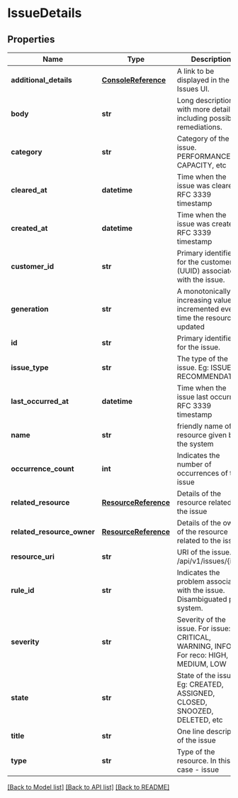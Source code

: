 # IssueDetails

## Properties
Name | Type | Description | Notes
------------ | ------------- | ------------- | -------------
**additional_details** | [**ConsoleReference**](ConsoleReference.md) | A link to be displayed in the Issues UI. | [optional] 
**body** | **str** | Long description with more details including possible remediations. | [optional] 
**category** | **str** | Category of the issue. PERFORMANCE, CAPACITY, etc | [optional] 
**cleared_at** | **datetime** | Time when the issue was cleared. RFC 3339 timestamp | [optional] 
**created_at** | **datetime** | Time when the issue was created. RFC 3339 timestamp | [optional] 
**customer_id** | **str** | Primary identifier for the customer (UUID) associated with the issue. | [optional] 
**generation** | **str** | A monotonically increasing value incremented every time the resource is updated | [optional] 
**id** | **str** | Primary identifier for the issue. | 
**issue_type** | **str** | The type of the issue. Eg: ISSUE, RECOMMENDATION | [optional] 
**last_occurred_at** | **datetime** | Time when the issue last occurred. RFC 3339 timestamp | [optional] 
**name** | **str** | friendly name of the resource given by the system | [optional] 
**occurrence_count** | **int** | Indicates the number of occurrences of the issue | [optional] 
**related_resource** | [**ResourceReference**](ResourceReference.md) | Details of the resource related to the issue | [optional] 
**related_resource_owner** | [**ResourceReference**](ResourceReference.md) | Details of the owner of the resource related to the issue | [optional] 
**resource_uri** | **str** | URI of the issue. Eg: /api/v1/issues/{id} | [optional] 
**rule_id** | **str** | Indicates the problem associated with the issue. Disambiguated per system. | [optional] 
**severity** | **str** | Severity of the issue. For issue: CRITICAL, WARNING, INFO. For reco: HIGH, MEDIUM, LOW | [optional] 
**state** | **str** | State of the issue. Eg: CREATED, ASSIGNED, CLOSED, SNOOZED, DELETED, etc | [optional] 
**title** | **str** | One line description of the issue | [optional] 
**type** | **str** | Type of the resource. In this case - issue | [optional] 

[[Back to Model list]](../README.md#documentation-for-models) [[Back to API list]](../README.md#documentation-for-api-endpoints) [[Back to README]](../README.md)


